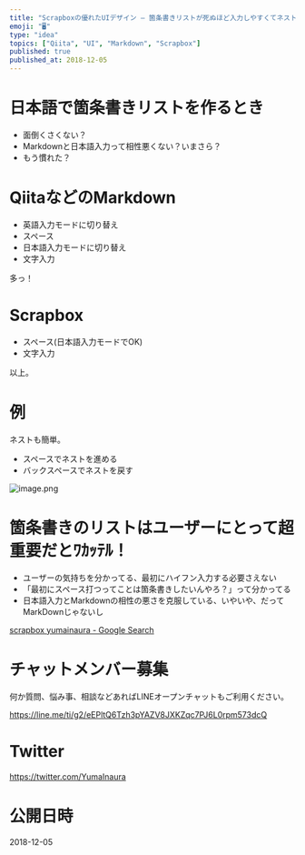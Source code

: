 ```yaml
---
title: "Scrapboxの優れたUIデザイン – 箇条書きリストが死ぬほど入力しやすくてネストも簡単、markdownよりずっと優れている。"
emoji: "🖥"
type: "idea"
topics: ["Qiita", "UI", "Markdown", "Scrapbox"]
published: true
published_at: 2018-12-05
---
```


# 日本語で箇条書きリストを作るとき

- 面倒くさくない？
- Markdownと日本語入力って相性悪くない？いまさら？
- もう慣れた？


# QiitaなどのMarkdown

- 英語入力モードに切り替え
- スペース
- 日本語入力モードに切り替え
- 文字入力

多っ！

# Scrapbox

- スペース(日本語入力モードでOK)
- 文字入力

以上。

# 例

ネストも簡単。

- スペースでネストを進める
- バックスペースでネストを戻す

![image.png](https://qiita-image-store.s3.amazonaws.com/0/89618/95f6274f-eb0b-822d-50dd-4f9dbd3625a1.png)

# 箇条書きのリストはユーザーにとって超重要だとﾜｶｯﾃﾙ！

- ユーザーの気持ちを分かってる、最初にハイフン入力する必要さえない
- 「最初にスペース打つってことは箇条書きしたいんやろ？」って分かってる
- 日本語入力とMarkdownの相性の悪さを克服している、いやいや、だってMarkDownじゃないし


[scrapbox yumainaura - Google Search](https://www.google.co.jp/search?q=scrapbox+yumainaura&oq=scrapbox+yumainaura&aqs=chrome..69i57j69i60l3j69i64.4710j0j7&sourceid=chrome&ie=UTF-8)








<!-- Update From Qiita API -->

# チャットメンバー募集


何か質問、悩み事、相談などあればLINEオープンチャットもご利用ください。

https://line.me/ti/g2/eEPltQ6Tzh3pYAZV8JXKZqc7PJ6L0rpm573dcQ





# Twitter


https://twitter.com/YumaInaura


<!-- Update From Qiita API -->



# 公開日時

2018-12-05

